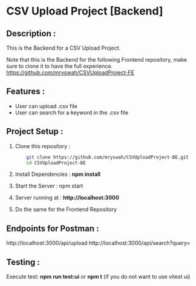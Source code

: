 # CSV Upload Project [Backend]

##  Description :
This is the Backend for a CSV Upload Project.

Note that this is the Backend for the following Frontend repository, make sure to clone it to have the full experience.
https://github.com/mryswah/CSVUploadProject-FE

## Features :
- User can upload .csv file
- User can search for a keyword in the .csv file

## Project Setup :
1. Clone this repository :
	```bash
		git clone https://github.com/mryswah/CSVUploadProject-BE.git
		cd CSVUploadProject-BE
	```
2. Install Dependencies :
   **npm install**
   
3. Start the Server :
   npm start

5. Server running at :
   **http://localhost:3000**
   
6. Do the same for the Frontend Repository

## Endpoints for Postman : 
   http://localhost:3000/api/upload
   http://localhost:3000/api/search?query=
   
## Testing : 
Execute test: **npm run test:ui** or **npm t** (if you do not want to use vitest ui)